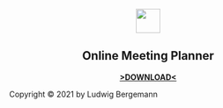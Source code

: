 

<p align="center">
  <img src="https://user-images.githubusercontent.com/54584689/119855575-50bfdd80-bf12-11eb-9476-00104f205da1.png" width="44">
</p>

<h2 align="center">
Online Meeting Planner
</h2>

<p align="center">
<a href="https://www.microsoft.com/de-de/store/apps/windows"><strong>>DOWNLOAD<</strong></a>
</p>

Copyright © 2021 by Ludwig Bergemann
